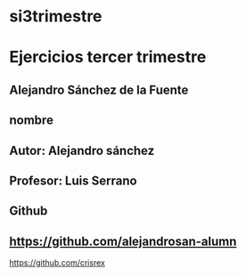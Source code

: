 # si3trimestre

# Ejercicios tercer trimestre
Alejandro Sánchez de la Fuente
--- 
**nombre**
---
Autor: Alejandro sánchez
---
 Profesor: Luis Serrano
---
**Github**
---
https://github.com/alejandrosan-alumn
---
https://github.com/crisrex
